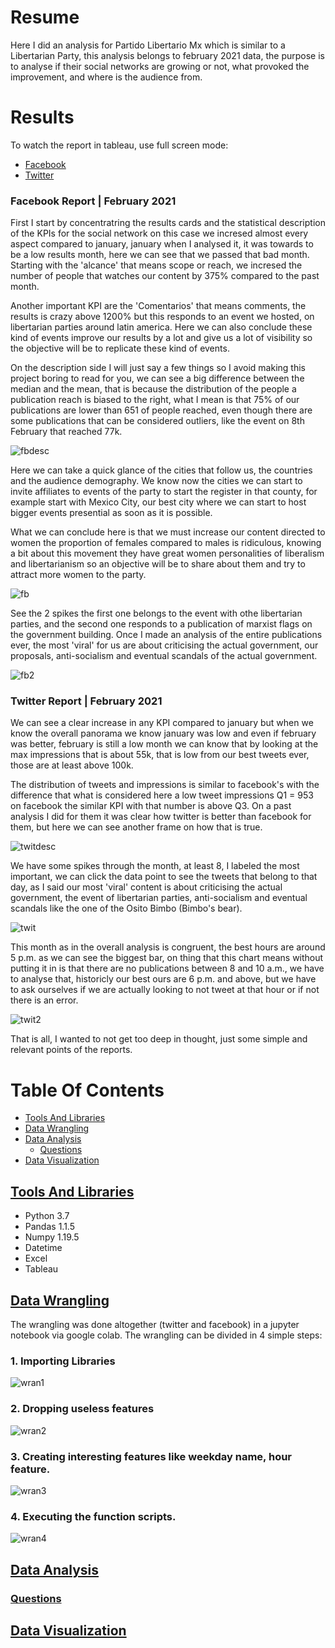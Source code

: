 # Resume
Here I did an analysis for Partido Libertario Mx which is similar to a Libertarian Party, this analysis belongs to february 2021 data, the purpose is to analyse if their social networks are growing or not, what provoked the improvement, and where is the audience from.

# Results
To watch the report in tableau, use full screen mode:
*  [Facebook](https://public.tableau.com/views/facebookfebPlib/Story1?:language=es&:display_count=y&:origin=viz_share_link)
*  [Twitter](https://public.tableau.com/views/FebPlib/Story1?:language=es&:display_count=y&publish=yes&:origin=viz_share_link)

### Facebook Report | February 2021

First I start by concentratring the results cards and the statistical description of the KPIs for the social network on this case we incresed almost every aspect compared to january, january when I analysed it, it was towards to be a low results month, here we can see that we passed that bad month. Starting with the 'alcance' that means scope or reach, we incresed the number of people that watches our content by 375% compared to the past month. 

Another important KPI are the 'Comentarios' that means comments, the results is crazy above 1200% but this responds to an event we hosted, on libertarian parties around latin america. Here we can also conclude these kind of events improve our results by a lot and give us a lot of visibility so the objective will be to replicate these kind of events.

On the description side I will just say a few things so I avoid making this project boring to read for you, we can see a big difference between the median and the mean, that is because the distribution of the people a publication reach is biased to the right, what I mean is that 75% of our publications are lower than 651 of people reached, even though there are some publications that can be considered outliers, like the event on 8th February that reached 77k.

![fbdesc](https://user-images.githubusercontent.com/58957744/116261033-dd715300-a73c-11eb-9c03-010214d786b3.png)

Here we can take a quick glance of the cities that follow us, the countries and the audience demography. We know now the cities we can start to invite affiliates to events of the party to start the register in that county, for example start with Mexico City, our best city where we can start to host bigger events presential as soon as it is possible. 

What we can conclude here is that we must increase our content directed to women the proportion of females compared to males is ridiculous, knowing a bit about this movement they have great women personalities of liberalism and libertarianism so an objective will be to share about them and try to attract more women to the party.

![fb](https://user-images.githubusercontent.com/58957744/116261041-dea28000-a73c-11eb-9be2-04b6e1198cd2.png)

See the 2 spikes the first one belongs to the event with othe libertarian parties, and the second one responds to a publication of marxist flags on the government building. Once I made an analysis of the entire publications ever, the most 'viral' for us are about criticising the actual government, our proposals, anti-socialism and eventual scandals of the actual government.

![fb2](https://user-images.githubusercontent.com/58957744/116261029-dcd8bc80-a73c-11eb-8d8c-2f828f117d79.png)


### Twitter Report | February 2021

We can see a clear increase in any KPI compared to january but when we know the overall panorama we know january was low and even if february was better, february is still a low month we can know that by looking at the max impressions that is about 55k, that is low from our best tweets ever, those are at least above 100k. 

The distribution of tweets and impressions is similar to facebook's with the difference that what is considered here a low tweet impressions Q1 = 953 on facebook the similar KPI with that number is above Q3. On a past analysis I did for them it was clear how twitter is better than facebook for them, but here we can see another frame on how that is true.

![twitdesc](https://user-images.githubusercontent.com/58957744/116267923-7191e900-a742-11eb-9315-a181bf357c31.png)

We have some spikes through the month, at least 8, I labeled the most important, we can click the data point to see the tweets that belong to that day, as I said our most 'viral' content is about criticising the actual government, the event of libertarian parties, anti-socialism and eventual scandals like the one of the Osito Bimbo (Bimbo's bear).

![twit](https://user-images.githubusercontent.com/58957744/116261034-de09e980-a73c-11eb-9349-192960bd33c0.png)

This month as in the overall analysis is congruent, the best hours are around 5 p.m. as we can see the biggest bar, on thing that this chart means without putting it in is that there are no publications between 8 and 10 a.m., we have to analyse that, historicly our best ours are 6 p.m. and above, but we have to ask ourselves if we are actually looking to not tweet at that hour or if not there is an error.

![twit2](https://user-images.githubusercontent.com/58957744/116261037-de09e980-a73c-11eb-8f03-c6201888a6af.png)

That is all, I wanted to not get too deep in thought, just some simple and relevant points of the reports.

# Table Of Contents
* [Tools And Libraries](#Tools-And-Libraries)
* [Data Wrangling](#Data-Wrangling)
* [Data Analysis](#Data-Analysis)
  * [Questions](#Quesitons)
* [Data Visualization](#Data-Visualization)

## [Tools And Libraries](#Table-Of-Contents)
  * Python 3.7
  * Pandas 1.1.5
  * Numpy 1.19.5
  * Datetime
  * Excel
  * Tableau

## [Data Wrangling](#Table-Of-Contents)
The wrangling was done altogether (twitter and facebook) in a jupyter notebook via google colab. The wrangling can be divided in 4 simple steps:

### 1. Importing Libraries

![wran1](https://user-images.githubusercontent.com/58957744/116272528-98521e80-a746-11eb-8df7-9b106963825e.png)

### 2. Dropping useless features

![wran2](https://user-images.githubusercontent.com/58957744/116274265-1d8a0300-a748-11eb-87d4-87907f0ca433.png)

### 3. Creating interesting features like weekday name, hour feature.

![wran3](https://user-images.githubusercontent.com/58957744/116274269-1e229980-a748-11eb-9098-2cda8792575d.png)

### 4. Executing the function scripts.

![wran4](https://user-images.githubusercontent.com/58957744/116274272-1e229980-a748-11eb-85c6-c72e27b18236.png)



## [Data Analysis](#Table-Of-Contents)
### [Questions](#Table-Of-Contents)
## [Data Visualization](#Table-Of-Contents)
